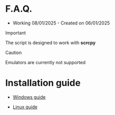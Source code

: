 # F.A.Q.
* Working 08/01/2025 - Created on 06/01/2025

> [!IMPORTANT]
> The script is designed to work with **scrcpy**

> [!CAUTION]
> Emulators are currently not supported


# Installation guide

* [Windows guide](https://github.com/maikuITA/WolvesvilleADBOT/blob/main/guides/windows.md)

* [Linux guide](https://github.com/maikuITA/WolvesvilleADBOT/blob/main/guides/linux.md)